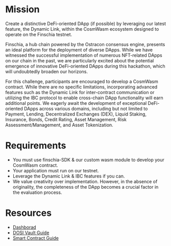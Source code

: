 # Mission
Create a distinctive DeFi-oriented DApp (if possible) by leveraging our latest feature, the Dynamic Link, within the CosmWasm ecosystem designed to operate on the Finschia testnet.

Finschia, a hub chain powered by the Ostracon consensus engine, presents an ideal platform for the deployment of diverse DApps. While we have witnessed the successful implementation of numerous NFT-related DApps on our chain in the past, we are particularly excited about the potential emergence of innovative DeFi-oriented DApps during this hackathon, which will undoubtedly broaden our horizons.

For this challenge, participants are encouraged to develop a CosmWasm contract. While there are no specific limitations, incorporating advanced features such as the Dynamic Link for inter-contract communication or utilizing the IBC protocol to enable cross-chain DApp functionality will earn additional points. We eagerly await the development of exceptional DeFi-oriented DApps across various domains, including but not limited to Payment, Lending, Decentralized Exchanges (DEX), Liquid Staking, Insurance, Bonds, Credit Rating, Asset Management, Risk Assessment/Management, and Asset Tokenization.

# Requirements
* You must use finschia-SDK & our custom wasm module to develop your CosmWasm contract.
* Your application must run on our testnet.
* Leverage the Dynamic Link & IBC features if you can.
* We value creativity over implementation. However, in the absence of originality, the completeness of the DApp becomes a crucial factor in the evaluation process.

# Resources
- [Dashborad]()
- [DOSI Vault Guide](../dosi-vault/README.md)
- [Smart Contract Guide]()
